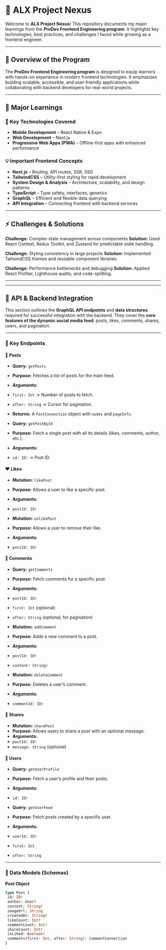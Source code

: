 # 🚀 ALX Project Nexus


Welcome to **ALX Project Nexus**! 
This repository documents my major learnings from the **ProDev Frontend Engineering program**. 
It highlights key technologies, best practices, and challenges I faced while growing as a frontend engineer.


---


## 📌 Overview of the Program
The **ProDev Frontend Engineering program** is designed to equip learners with hands-on experience in modern frontend technologies. 
It emphasizes building scalable, accessible, and user-friendly applications while collaborating with backend developers for real-world projects.


---


## 🎯 Major Learnings


### 🔑 Key Technologies Covered
- **Mobile Development** – React Native & Expo 
- **Web Development** – Next.js 
- **Progressive Web Apps (PWA)** – Offline-first apps with enhanced performance 


### 💡 Important Frontend Concepts
- **Next.js** – Routing, API routes, SSR, SSG 
- **TailwindCSS** – Utility-first styling for rapid development 
- **System Design & Analysis** – Architecture, scalability, and design patterns 
- **TypeScript** – Type safety, interfaces, generics 
- **GraphQL** – Efficient and flexible data querying 
- **API Integration** – Connecting frontend with backend services 


---


## ⚡ Challenges & Solutions


**Challenge:** Complex state management across components 
**Solution:** Used React Context, Redux Toolkit, and Zustand for predictable state handling. 


**Challenge:** Styling consistency in large projects 
**Solution:** Implemented TailwindCSS themes and reusable component libraries. 


**Challenge:** Performance bottlenecks and debugging 
**Solution:** Applied React Profiler, Lighthouse audits, and code-splitting. 


---


---


## 🤝 API & Backend Integration


This section outlines the **GraphQL API endpoints** and **data structures** required for successful integration with the backend. 
They cover the **core features of the dynamic social media feed**: posts, likes, comments, shares, users, and pagination.


---


### 🔗 Key Endpoints


#### 📌 Posts
- **Query:** `getPosts`
- **Purpose:** Fetches a list of posts for the main feed.
- **Arguments:** 
 - `first: Int` → Number of posts to fetch. 
 - `after: String` → Cursor for pagination. 
- **Returns:** A `PostConnection` object with `nodes` and `pageInfo`.


- **Query:** `getPostById`
- **Purpose:** Fetch a single post with all its details (likes, comments, author, etc.).
- **Arguments:** 
 - `id: ID!` → Post ID. 


#### ❤️ Likes
- **Mutation:** `likePost`
- **Purpose:** Allows a user to like a specific post. 
- **Arguments:** 
 - `postId: ID!` 


- **Mutation:** `unlikePost`
- **Purpose:** Allows a user to remove their like. 
- **Arguments:** 
 - `postId: ID!` 


#### 💬 Comments
- **Query:** `getComments`
- **Purpose:** Fetch comments for a specific post. 
- **Arguments:** 
 - `postId: ID!` 
 - `first: Int` (optional) 
 - `after: String` (optional, for pagination) 


- **Mutation:** `addComment`
- **Purpose:** Adds a new comment to a post. 
- **Arguments:** 
 - `postId: ID!` 
 - `content: String!` 


- **Mutation:** `deleteComment`
- **Purpose:** Deletes a user’s comment. 
- **Arguments:** 
 - `commentId: ID!` 


#### 🔄 Shares
- **Mutation:** `sharePost`
- **Purpose:** Allows users to share a post with an optional message. 
- **Arguments:** 
 - `postId: ID!` 
 - `message: String` (optional) 


#### 👤 Users
- **Query:** `getUserProfile`
- **Purpose:** Fetch a user’s profile and their posts. 
- **Arguments:** 
 - `id: ID!` 


- **Query:** `getUserFeed`
- **Purpose:** Fetch posts created by a specific user. 
- **Arguments:** 
 - `userId: ID!` 
 - `first: Int` 
 - `after: String` 


---


### 📐 Data Models (Schemas)


**Post Object**
```graphql
type Post {
 id: ID!
 author: User!
 content: String!
 imageUrl: String
 createdAt: String!
 likeCount: Int!
 commentCount: Int!
 shareCount: Int!
 isLiked: Boolean!
 comments(first: Int, after: String): CommentConnection
}